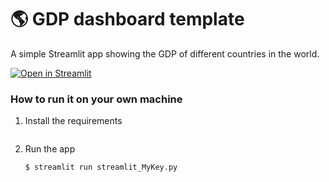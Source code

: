 # :earth_americas: GDP dashboard template

A simple Streamlit app showing the GDP of different countries in the world.

[![Open in Streamlit](https://static.streamlit.io/badges/streamlit_badge_black_white.svg)](https://gdp-dashboard-template.streamlit.app/)

### How to run it on your own machine

1. Install the requirements

   ```!pip install streamlit pyngrok xgboost tensorflow matplotlib seaborn networkx pandas numpy'''

2. Run the app

   ```
   $ streamlit run streamlit_MyKey.py
   ```
